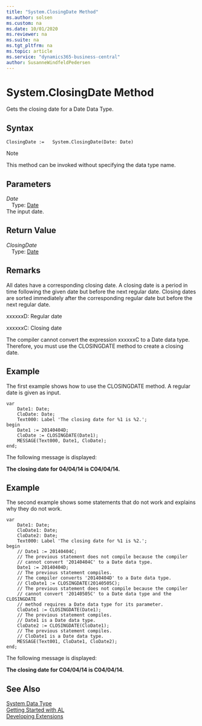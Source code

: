 ```yaml
---
title: "System.ClosingDate Method"
ms.author: solsen
ms.custom: na
ms.date: 10/01/2020
ms.reviewer: na
ms.suite: na
ms.tgt_pltfrm: na
ms.topic: article
ms.service: "dynamics365-business-central"
author: SusanneWindfeldPedersen
---
```

[//]: # (START>DO_NOT_EDIT)
[//]: # (IMPORTANT:Do not edit any of the content between here and the END>DO_NOT_EDIT.)
[//]: # (Any modifications should be made in the .xml files in the ModernDev repo.)
# System.ClosingDate Method
Gets the closing date for a Date Data Type.


## Syntax
```
ClosingDate :=   System.ClosingDate(Date: Date)
```
> [!NOTE]  
> This method can be invoked without specifying the data type name.  
## Parameters
*Date*  
&emsp;Type: [Date](../date/date-data-type.md)  
The input date.  


## Return Value
*ClosingDate*  
&emsp;Type: [Date](../date/date-data-type.md)  
  


[//]: # (IMPORTANT: END>DO_NOT_EDIT)

## Remarks  
 All dates have a corresponding closing date. A closing date is a period in time following the given date but before the next regular date. Closing dates are sorted immediately after the corresponding regular date but before the next regular date.  
  
 xxxxxxD: Regular date  
  
 xxxxxxC: Closing date  
  
 The compiler cannot convert the expression xxxxxxC to a Date data type. Therefore, you must use the CLOSINGDATE method to create a closing date.  
  
## Example  
 The first example shows how to use the CLOSINGDATE method. A regular date is given as input. 

```  
var
    Date1: Date;
    CloDate: Date;
    Text000: Label 'The closing date for %1 is %2.';
begin
    Date1 := 20140404D;  
    CloDate := CLOSINGDATE(Date1);  
    MESSAGE(Text000, Date1, CloDate);  
end;
```  
  
 The following message is displayed:  
  
 **The closing date for 04/04/14 is C04/04/14.**  
  
## Example  
 The second example shows some statements that do not work and explains why they do not work. 
 
```  
var
    Date1: Date;
    CloDate1: Date;
    CloDate2: Date;
    Text000: Label 'The closing date for %1 is %2.';
begin
    // Date1 := 20140404C;  
    // The previous statement does not compile because the compiler   
    // cannot convert '20140404C' to a Date data type.  
    Date1 := 20140404D;  
    // The previous statement compiles.   
    // The compiler converts '20140404D' to a Date data type.  
    // CloDate1 := CLOSINGDATE(20140505C);  
    // The previous statement does not compile because the compiler   
    // cannot convert '20140505C' to a Date data type and the CLOSINGDATE   
    // method requires a Date data type for its parameter.  
    CloDate1 := CLOSINGDATE(Date1);  
    // The previous statement compiles.  
    // Date1 is a Date data type.   
    CloDate2 := CLOSINGDATE(CloDate1);  
    // The previous statement compiles.  
    // CloDate1 is a Date data type.  
    MESSAGE(Text001, CloDate1, CloDate2);  
end;
```  
  
 The following message is displayed:  
  
 **The closing date for C04/04/14 is C04/04/14.**  
  
## See Also
[System Data Type](system-data-type.md)  
[Getting Started with AL](../../devenv-get-started.md)  
[Developing Extensions](../../devenv-dev-overview.md)